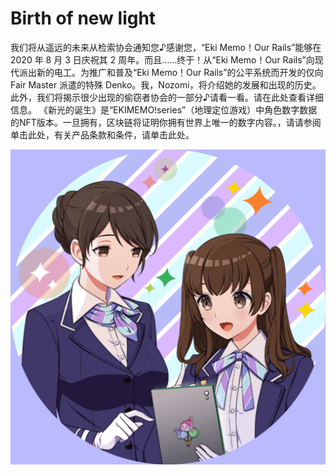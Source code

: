 # Birth of new light

我们将从遥远的未来从检索协会通知您♪感谢您，“Eki Memo！Our Rails”能够在 2020 年 8 月 3 日庆祝其 2 周年。而且……终于！从“Eki Memo！Our Rails”向现代派出新的电工。为推广和普及“Eki Memo！Our Rails”的公平系统而开发的仅向 Fair Master 派遣的特殊 Denko。我，Nozomi，将介绍她的发展和出现的历史。此外，我们将揭示很少出现的偷窃者协会的一部分♪请看一看。请在此处查看详细信息。 《新光的诞生》是“EKIMEMO!series”（地理定位游戏）中角色数字数据的NFT版本。一旦拥有，区块链将证明你拥有世界上唯一的数字内容。，请请参阅单击此处，有关产品条款和条件，请单击此处。

![nft](526097178262766ef616012ab708cab9.png)
